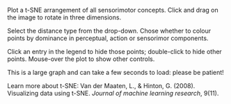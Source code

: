 Plot a t-SNE arrangement of all sensorimotor concepts.  Click and drag on the image to rotate in three dimensions.

Select the distance type from the drop-down. Chose whether to colour points by dominance in perceptual, action or sensorimor components.

Click an entry in the legend to hide those points; double-click to hide other points. Mouse-over the plot to show other controls.

This is a large graph and can take a few seconds to load: please be patient!

Learn more about t-SNE: Van der Maaten, L., & Hinton, G. (2008). Visualizing data using t-SNE. _Journal of machine learning research_, 9(11).
